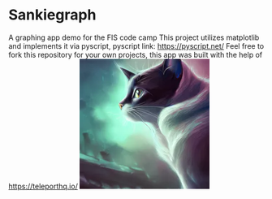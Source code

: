 # Sankiegraph
A graphing app demo for the FIS code camp 
This project utilizes matplotlib and implements it via pyscript, pyscript link: https://pyscript.net/
Feel free to fork this repository for your own projects, this app was built with the help of https://teleporthq.io/ 
![cat](https://github.com/Sankie005/Sankiegraph/blob/5cb18a94efb86f46ca098491c23e50beee7f8001/ai%20cat.png)
